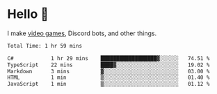 <div align="left">
  <h1>Hello 👋</h1>

  <p>I make <a href="https://devbeef.com">video games</a>, Discord bots, and other things.</p>
</div>

<!--START_SECTION:waka-->

```txt
Total Time: 1 hr 59 mins

C#            1 hr 29 mins    ██████████████████▓░░░░░░   74.51 %
TypeScript    22 mins         ████▓░░░░░░░░░░░░░░░░░░░░   19.02 %
Markdown      3 mins          ▓░░░░░░░░░░░░░░░░░░░░░░░░   03.00 %
HTML          1 min           ▒░░░░░░░░░░░░░░░░░░░░░░░░   01.40 %
JavaScript    1 min           ▒░░░░░░░░░░░░░░░░░░░░░░░░   01.12 %
```

<!--END_SECTION:waka-->
